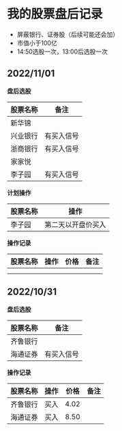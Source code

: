 # 我的股票盘后记录

- 屏蔽银行、证券股（后续可能还会加）
- 市值小于100亿
- 14:50选股一次，13:00后选股一次


## 2022/11/01

**盘后选股**

| 股票名称 | 备注       |
| -------- | ---------- |
| 新华锦   |            |
| 兴业银行 | 有买入信号 |
| 浙商银行 | 有买入信号 |
| 家家悦   |            |
| 李子园   | 有买入信号 |

**计划操作**

| 股票名称 | 操作               |
| -------- | ------------------ |
| 李子园   | 第二天以开盘价买入 |

**操作记录**

| 股票名称 | 操作 | 价格 | 备注 |
| -------- | ---- | ---- | ---- |
|          |      |      |      |
|          |      |      |      |



## 2022/10/31

**盘后选股**

| 股票名称 | 备注       |
| -------- | ---------- |
| 齐鲁银行 |            |
| 海通证券 | 有买入信号 |

**操作记录**

| 股票名称 | 操作 | 价格 | 备注 |
| -------- | ---- | ---- | ---- |
| 齐鲁银行 | 买入 | 4.02 |      |
| 海通证券 | 买入 | 8.50 |      |

